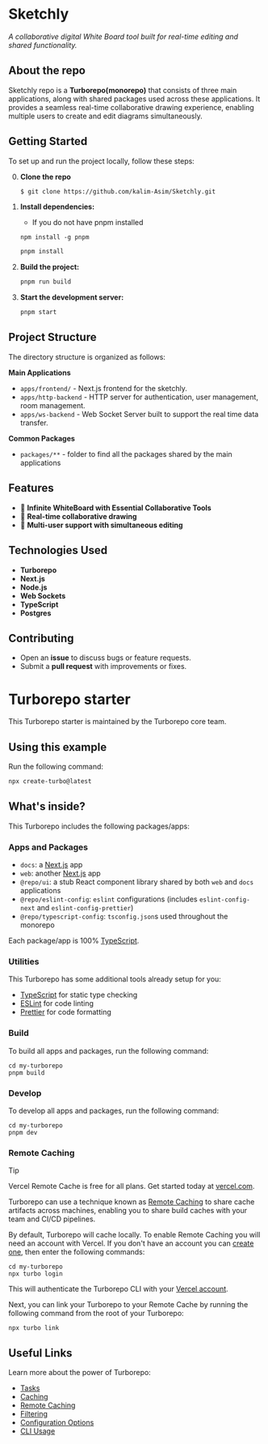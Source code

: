 # Sketchly

_A collaborative digital White Board tool built for real-time editing and shared functionality._

## About the repo

Sketchly repo is a **Turborepo(monorepo)** that consists of three main applications, along with shared packages used across these applications. It provides a seamless real-time collaborative drawing experience, enabling multiple users to create and edit diagrams simultaneously.

## Getting Started

To set up and run the project locally, follow these steps:

0. **Clone the repo**

   ```sh
   $ git clone https://github.com/kalim-Asim/Sketchly.git
   ```

1. **Install dependencies:**
   - If you do not have pnpm installed
   ```
   npm install -g pnpm
   ```
   ```sh
   pnpm install
   ```
3. **Build the project:**
   ```sh
   pnpm run build
   ```
4. **Start the development server:**
   ```sh
   pnpm start
   ```

## Project Structure

The directory structure is organized as follows:

**Main Applications**

- `apps/frontend/` - Next.js frontend for the sketchly.
- `apps/http-backend` - HTTP server for authentication, user management, room management.
- `apps/ws-backend` - Web Socket Server built to support the real time data transfer.

**Common Packages**

- `packages/**` - folder to find all the packages shared by the main applications

## Features

- 🎨 **Infinite WhiteBoard with Essential Collaborative Tools**
- 💬 **Real-time collaborative drawing**
- 👥 **Multi-user support with simultaneous editing**

## Technologies Used

- **Turborepo**
- **Next.js**
- **Node.js**
- **Web Sockets**
- **TypeScript**
- **Postgres**

## Contributing
- Open an **issue** to discuss bugs or feature requests.
- Submit a **pull request** with improvements or fixes.


# Turborepo starter

This Turborepo starter is maintained by the Turborepo core team.

## Using this example

Run the following command:

```sh
npx create-turbo@latest
```

## What's inside?

This Turborepo includes the following packages/apps:

### Apps and Packages

- `docs`: a [Next.js](https://nextjs.org/) app
- `web`: another [Next.js](https://nextjs.org/) app
- `@repo/ui`: a stub React component library shared by both `web` and `docs` applications
- `@repo/eslint-config`: `eslint` configurations (includes `eslint-config-next` and `eslint-config-prettier`)
- `@repo/typescript-config`: `tsconfig.json`s used throughout the monorepo

Each package/app is 100% [TypeScript](https://www.typescriptlang.org/).

### Utilities

This Turborepo has some additional tools already setup for you:

- [TypeScript](https://www.typescriptlang.org/) for static type checking
- [ESLint](https://eslint.org/) for code linting
- [Prettier](https://prettier.io) for code formatting

### Build

To build all apps and packages, run the following command:

```
cd my-turborepo
pnpm build
```

### Develop

To develop all apps and packages, run the following command:

```
cd my-turborepo
pnpm dev
```

### Remote Caching

> [!TIP]
> Vercel Remote Cache is free for all plans. Get started today at [vercel.com](https://vercel.com/signup?/signup?utm_source=remote-cache-sdk&utm_campaign=free_remote_cache).

Turborepo can use a technique known as [Remote Caching](https://turborepo.com/docs/core-concepts/remote-caching) to share cache artifacts across machines, enabling you to share build caches with your team and CI/CD pipelines.

By default, Turborepo will cache locally. To enable Remote Caching you will need an account with Vercel. If you don't have an account you can [create one](https://vercel.com/signup?utm_source=turborepo-examples), then enter the following commands:

```
cd my-turborepo
npx turbo login
```

This will authenticate the Turborepo CLI with your [Vercel account](https://vercel.com/docs/concepts/personal-accounts/overview).

Next, you can link your Turborepo to your Remote Cache by running the following command from the root of your Turborepo:

```
npx turbo link
```

## Useful Links

Learn more about the power of Turborepo:

- [Tasks](https://turborepo.com/docs/crafting-your-repository/running-tasks)
- [Caching](https://turborepo.com/docs/crafting-your-repository/caching)
- [Remote Caching](https://turborepo.com/docs/core-concepts/remote-caching)
- [Filtering](https://turborepo.com/docs/crafting-your-repository/running-tasks#using-filters)
- [Configuration Options](https://turborepo.com/docs/reference/configuration)
- [CLI Usage](https://turborepo.com/docs/reference/command-line-reference)
